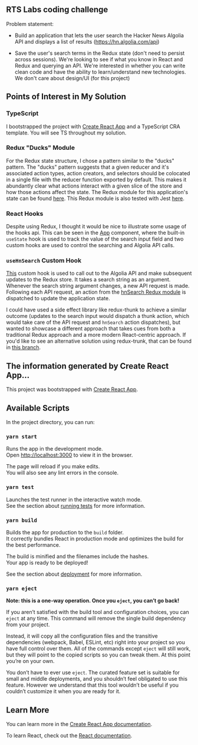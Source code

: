 ## RTS Labs coding challenge

Problem statement:

- Build an application that lets the user search the Hacker News Algolia API and displays a list of results (https://hn.algolia.com/api)

- Save the user's search terms in the Redux state (don't need to persist across sessions). We're looking to see if what you know in React and Redux and querying an API. We're interested in whether you can write clean code and have the ability to learn/understand new technologies. We don't care about design/UI (for this project)

## Points of Interest in My Solution

### TypeScript

I bootstrapped the project with [Create React App](https://github.com/facebook/create-react-app) and a TypeScript CRA template. You will see TS throughout my solution.

### Redux "Ducks" Module

For the Redux state structure, I chose a pattern similar to the "ducks" pattern. The "ducks" pattern suggests that a given reducer and it's associated action types, action creators, and selectors should be colocated in a single file with the reducer function exported by default. This makes it abundantly clear what actions interact with a given slice of the store and how those actions affect the state. The Redux module for this application's state can be found [here](./src/store/hnSearch/hnSearch.ts). This Redux module is also tested with Jest [here](./src/store/hnSearch/hnSearch.test.ts).

### React Hooks

Despite using Redux, I thought it would be nice to illustrate some usage of the hooks api. This can be seen in the [App](./src/App.tsx) component, where the built-in `useState` hook is used to track the value of the search input field and two custom hooks are used to control the searching and Algolia API calls.

### `useHnSearch` Custom Hook

[This](./src/hooks/hnSearch/useHnSearch.ts) custom hook is used to call out to the Algolia API and make subsequent updates to the Redux store. It takes a search string as an argument. Whenever the search string argument changes, a new API request is made. Following each API request, an action from the [hnSearch Redux module](./src/store/hnSearch/hnSearch.ts) is dispatched to update the application state.

I could have used a side effect library like redux-thunk to achieve a similar outcome (updates to the search input would dispatch a thunk action, which would take care of the API request and `hnSearch` action dispatches), but wanted to showcase a different approach that takes cues from both a traditional Redux approach and a more modern React-centric approach. If you'd like to see an alternative solution using redux-trunk, that can be found in [this branch](https://github.com/wpultz/rtslabs-hna-challenge/tree/wpultz/thunk).

## The information generated by Create React App...

This project was bootstrapped with [Create React App](https://github.com/facebook/create-react-app).

## Available Scripts

In the project directory, you can run:

### `yarn start`

Runs the app in the development mode.<br />
Open [http://localhost:3000](http://localhost:3000) to view it in the browser.

The page will reload if you make edits.<br />
You will also see any lint errors in the console.

### `yarn test`

Launches the test runner in the interactive watch mode.<br />
See the section about [running tests](https://facebook.github.io/create-react-app/docs/running-tests) for more information.

### `yarn build`

Builds the app for production to the `build` folder.<br />
It correctly bundles React in production mode and optimizes the build for the best performance.

The build is minified and the filenames include the hashes.<br />
Your app is ready to be deployed!

See the section about [deployment](https://facebook.github.io/create-react-app/docs/deployment) for more information.

### `yarn eject`

**Note: this is a one-way operation. Once you `eject`, you can’t go back!**

If you aren’t satisfied with the build tool and configuration choices, you can `eject` at any time. This command will remove the single build dependency from your project.

Instead, it will copy all the configuration files and the transitive dependencies (webpack, Babel, ESLint, etc) right into your project so you have full control over them. All of the commands except `eject` will still work, but they will point to the copied scripts so you can tweak them. At this point you’re on your own.

You don’t have to ever use `eject`. The curated feature set is suitable for small and middle deployments, and you shouldn’t feel obligated to use this feature. However we understand that this tool wouldn’t be useful if you couldn’t customize it when you are ready for it.

## Learn More

You can learn more in the [Create React App documentation](https://facebook.github.io/create-react-app/docs/getting-started).

To learn React, check out the [React documentation](https://reactjs.org/).
